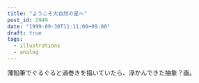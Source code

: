 ```yaml
---
title: "ようこそ大自然の星へ"
post_id: 2949
date: "1999-09-30T11:11:00+09:00"
draft: true
tags:
  - illustrations
  - analog
---
```



薄鉛筆でぐるぐると渦巻きを描いていたら、浮かんできた抽象？画。
